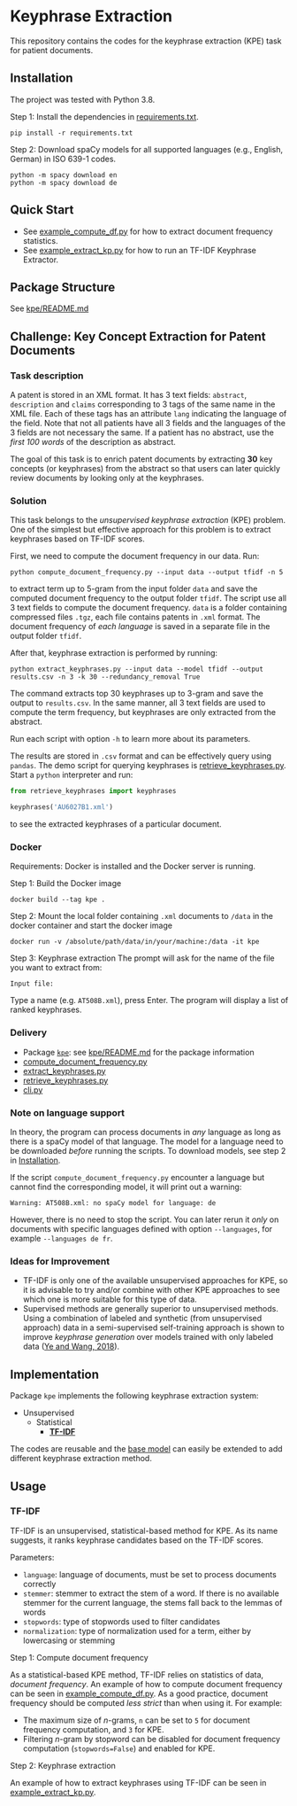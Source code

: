 # Keyphrase Extraction

This repository contains the codes for the keyphrase extraction (KPE) task for patient documents.

## Installation

The project was tested with Python 3.8.

Step 1: Install the dependencies in [requirements.txt](requirements.txt).

```shell
pip install -r requirements.txt
```

Step 2: Download spaCy models for all supported languages (e.g., English, German) in ISO 639-1 codes.

```shell
python -m spacy download en
python -m spacy download de
```

## Quick Start

- See [example_compute_df.py](example_compute_df.py) for how to extract document frequency statistics.
- See [example_extract_kp.py](example_extract_kp.py) for how to run an TF-IDF Keyphrase Extractor.

## Package Structure

See [kpe/README.md](kpe/README.md)

## Challenge: Key Concept Extraction for Patent Documents

### Task description

A patent is stored in an XML format. It has 3 text fields: ``abstract``, ``description`` and ``claims``
corresponding to 3 tags of the same name in the XML file. Each of these tags has an attribute ``lang`` indicating the
language of the field. Note that not all patients have all 3 fields and the languages of the 3 fields are not necessary
the same. If a patient has no abstract, use the *first 100 words* of the description as abstract.

The goal of this task is to enrich patent documents by extracting **30** key concepts (or keyphrases) from the abstract
so that users can later quickly review documents by looking only at the keyphrases.

### Solution

This task belongs to the *unsupervised keyphrase extraction* (KPE) problem. One of the simplest but effective approach
for this problem is to extract keyphrases based on TF-IDF scores.

First, we need to compute the document frequency in our data. Run:

```shell
python compute_document_frequency.py --input data --output tfidf -n 5
```

to extract term up to 5-gram from the input folder ``data`` and save the computed document frequency to the output
folder ``tfidf``. The script use all 3 text fields to compute the document frequency.
``data`` is a folder containing compressed files ``.tgz``, each file contains patents in ``.xml`` format. The document
frequency of *each language* is saved in a separate file in the output folder ``tfidf``.

After that, keyphrase extraction is performed by running:

```shell
python extract_keyphrases.py --input data --model tfidf --output results.csv -n 3 -k 30 --redundancy_removal True
```

The command extracts top 30 keyphrases up to 3-gram and save the output to ``results.csv``. In the same manner, all 3
text fields are used to compute the term frequency, but keyphrases are only extracted from the abstract.

Run each script with option ``-h`` to learn more about its parameters.

The results are stored in ``.csv`` format and can be effectively query using ``pandas``. The demo script for querying
keyphrases is [retrieve_keyphrases.py](retrieve_keyphrases.py). Start a ``python`` interpreter and run:

```python
from retrieve_keyphrases import keyphrases

keyphrases('AU6027B1.xml')
```

to see the extracted keyphrases of a particular document.

### Docker

Requirements: Docker is installed and the Docker server is running.

Step 1: Build the Docker image

```shell
docker build --tag kpe .
```

Step 2: Mount the local folder containing ``.xml`` documents to ``/data`` in the docker container and start the docker
image

```shell
docker run -v /absolute/path/data/in/your/machine:/data -it kpe
```

Step 3: Keyphrase extraction The prompt will ask for the name of the file you want to extract from:

```shell
Input file:
```

Type a name (e.g. ``AT508B.xml``), press Enter. The program will display a list of ranked keyphrases.

### Delivery

- Package [``kpe``](kpe): see [kpe/README.md](kpe/README.md) for the package information
- [compute_document_frequency.py](compute_document_frequency.py)
- [extract_keyphrases.py](extract_keyphrases.py)
- [retrieve_keyphrases.py](retrieve_keyphrases.py)
- [cli.py](cli.py)

### Note on language support

In theory, the program can process documents in *any* language as long as there is a spaCy model of that language. The
model for a language need to be downloaded *before* running the scripts. To download models, see step 2
in [Installation](#installation).

If the script ``compute_document_frequency.py`` encounter a language but cannot find the corresponding model, it will
print out a warning:

```
Warning: AT508B.xml: no spaCy model for language: de
```

However, there is no need to stop the script. You can later rerun it *only* on documents with specific languages defined
with option ``--languages``, for example ``--languages de fr``.

### Ideas for Improvement

- TF-IDF is only one of the available unsupervised approaches for KPE, so it is advisable to try and/or combine with
  other KPE approaches to see which one is more suitable for this type of data.
- Supervised methods are generally superior to unsupervised methods. Using a combination of labeled and synthetic (from
  unsupervised approach) data in a semi-supervised self-training approach is shown to improve *keyphrase generation*
  over models trained with only labeled data ([Ye and Wang, 2018](https://aclanthology.org/D18-1447/)).

## Implementation

Package ``kpe`` implements the following keyphrase extraction system:

- Unsupervised
    - Statistical
        - [**TF-IDF**](kpe/tfidf.py)

The codes are reusable and the [base model](kpe/base_kpe.py) can easily be extended to add different keyphrase
extraction method.

## Usage

### TF-IDF

TF-IDF is an unsupervised, statistical-based method for KPE. As its name suggests, it ranks keyphrase candidates based
on the TF-IDF scores.

Parameters:

- ``language``: language of documents, must be set to process documents correctly
- ``stemmer``: stemmer to extract the stem of a word. If there is no available stemmer for the current language, the
  stems fall back to the lemmas of words
- ``stopwords``: type of stopwords used to filter candidates
- ``normalization``: type of normalization used for a term, either by lowercasing or stemming

Step 1: Compute document frequency

As a statistical-based KPE method, TF-IDF relies on statistics of data, *document frequency*. An example of how to
compute document frequency can be seen in [example_compute_df.py](example_compute_df.py). As a good practice, document
frequency should be computed *less strict* than when using it. For example:

- The maximum size of *n*-grams, ``n`` can be set to ``5`` for document frequency computation, and ``3`` for KPE.
- Filtering *n*-gram by stopword can be disabled for document frequency computation (``stopwords=False``) and enabled
  for KPE.

Step 2: Keyphrase extraction

An example of how to extract keyphrases using TF-IDF can be seen in [example_extract_kp.py](example_extract_kp.py).
